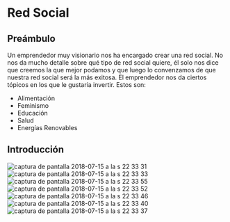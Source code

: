 # Red Social

## Preámbulo

Un emprendedor muy visionario nos ha encargado crear una red social. No nos da
mucho detalle sobre qué tipo de red social quiere, él solo nos dice que creemos
la que mejor podamos y que luego lo convenzamos de que nuestra red social será
la más exitosa. El emprendedor nos da ciertos tópicos en los que le gustaría
invertir. Estos son:

* Alimentación
* Feminismo
* Educación
* Salud
* Energías Renovables

## Introducción


![captura de pantalla 2018-07-15 a la s 22 33 31](https://user-images.githubusercontent.com/39094762/42741404-f696d58c-887f-11e8-8e89-dcd8f281053a.png)
![captura de pantalla 2018-07-15 a la s 22 33 33](https://user-images.githubusercontent.com/39094762/42741407-fa7a882e-887f-11e8-9845-92d7fe858757.png)
![captura de pantalla 2018-07-15 a la s 22 33 55](https://user-images.githubusercontent.com/39094762/42741408-fd64b5b4-887f-11e8-8d54-2e381ad992a7.png)
![captura de pantalla 2018-07-15 a la s 22 33 52](https://user-images.githubusercontent.com/39094762/42741411-ff8efcdc-887f-11e8-9f28-bdf77515efbc.png)
![captura de pantalla 2018-07-15 a la s 22 33 46](https://user-images.githubusercontent.com/39094762/42741412-03440bce-8880-11e8-8dc1-25c38609b44d.png)
![captura de pantalla 2018-07-15 a la s 22 33 40](https://user-images.githubusercontent.com/39094762/42741414-06b63d04-8880-11e8-97c0-287163386fec.png)
![captura de pantalla 2018-07-15 a la s 22 33 37](https://user-images.githubusercontent.com/39094762/42741417-0aa77b26-8880-11e8-9c3c-b1c5ee6e634b.png)





